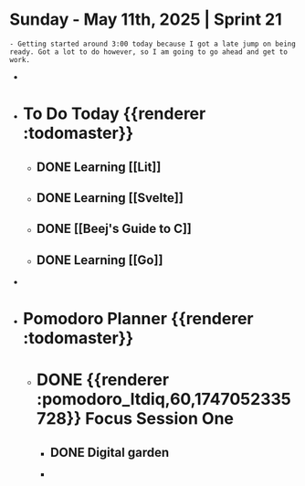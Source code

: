 # Sunday - May 11th, 2025 | Sprint 21
	- Getting started around 3:00 today because I got a late jump on being ready. Got a lot to do however, so I am going to go ahead and get to work.
-
- # To Do Today {{renderer :todomaster}}
	- ## DONE Learning [[Lit]]
	- ## DONE Learning [[Svelte]]
	- ## DONE [[Beej's Guide to C]]
	- ## DONE Learning [[Go]]
-
- # Pomodoro Planner {{renderer :todomaster}}
	- # DONE {{renderer :pomodoro_ltdiq,60,1747052335728}} Focus Session One
		- ## DONE Digital garden
		-